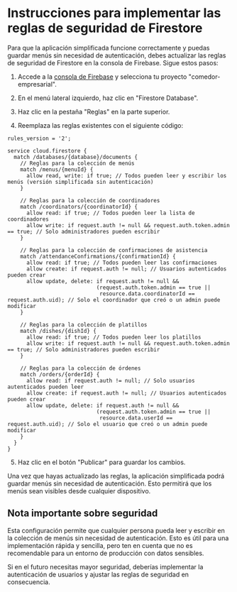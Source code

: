 # Instrucciones para implementar las reglas de seguridad de Firestore

Para que la aplicación simplificada funcione correctamente y puedas guardar menús sin necesidad de autenticación, debes actualizar las reglas de seguridad de Firestore en la consola de Firebase. Sigue estos pasos:

1. Accede a la [consola de Firebase](https://console.firebase.google.com/) y selecciona tu proyecto "comedor-empresarial".

2. En el menú lateral izquierdo, haz clic en "Firestore Database".

3. Haz clic en la pestaña "Reglas" en la parte superior.

4. Reemplaza las reglas existentes con el siguiente código:

```
rules_version = '2';

service cloud.firestore {
  match /databases/{database}/documents {
    // Reglas para la colección de menús
    match /menus/{menuId} {
      allow read, write: if true; // Todos pueden leer y escribir los menús (versión simplificada sin autenticación)
    }
    
    // Reglas para la colección de coordinadores
    match /coordinators/{coordinatorId} {
      allow read: if true; // Todos pueden leer la lista de coordinadores
      allow write: if request.auth != null && request.auth.token.admin == true; // Solo administradores pueden escribir
    }
    
    // Reglas para la colección de confirmaciones de asistencia
    match /attendanceConfirmations/{confirmationId} {
      allow read: if true; // Todos pueden leer las confirmaciones
      allow create: if request.auth != null; // Usuarios autenticados pueden crear
      allow update, delete: if request.auth != null && 
                            (request.auth.token.admin == true || 
                             resource.data.coordinatorId == request.auth.uid); // Solo el coordinador que creó o un admin puede modificar
    }
    
    // Reglas para la colección de platillos
    match /dishes/{dishId} {
      allow read: if true; // Todos pueden leer los platillos
      allow write: if request.auth != null && request.auth.token.admin == true; // Solo administradores pueden escribir
    }
    
    // Reglas para la colección de órdenes
    match /orders/{orderId} {
      allow read: if request.auth != null; // Solo usuarios autenticados pueden leer
      allow create: if request.auth != null; // Usuarios autenticados pueden crear
      allow update, delete: if request.auth != null && 
                            (request.auth.token.admin == true || 
                             resource.data.userId == request.auth.uid); // Solo el usuario que creó o un admin puede modificar
    }
  }
}
```

5. Haz clic en el botón "Publicar" para guardar los cambios.

Una vez que hayas actualizado las reglas, la aplicación simplificada podrá guardar menús sin necesidad de autenticación. Esto permitirá que los menús sean visibles desde cualquier dispositivo.

## Nota importante sobre seguridad

Esta configuración permite que cualquier persona pueda leer y escribir en la colección de menús sin necesidad de autenticación. Esto es útil para una implementación rápida y sencilla, pero ten en cuenta que no es recomendable para un entorno de producción con datos sensibles.

Si en el futuro necesitas mayor seguridad, deberías implementar la autenticación de usuarios y ajustar las reglas de seguridad en consecuencia.
